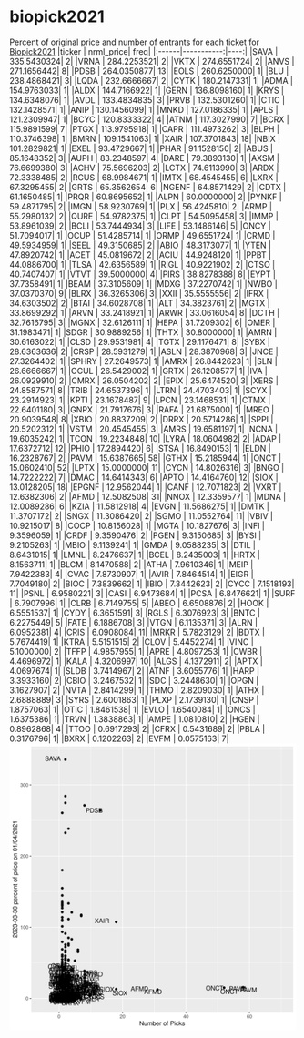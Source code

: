 # biopick2021
Percent of original price and number of entrants for each ticket for [Biopick2021](https://twitter.com/hashtag/Biopick2021)
|ticker |  nrml_price| freq|
|:------|-----------:|----:|
|SAVA   | 335.5430324|    2|
|VRNA   | 284.2253521|    2|
|VKTX   | 274.6551724|    2|
|ANVS   | 271.1656442|    8|
|PDSB   | 264.0350877|   13|
|EOLS   | 260.6250000|    1|
|BLU    | 238.4868421|    3|
|LQDA   | 232.6666667|    2|
|CYTK   | 180.2147331|    1|
|ADMA   | 154.9763033|    1|
|ALDX   | 144.7166922|    1|
|GERN   | 136.8098160|    1|
|KRYS   | 134.6348076|    1|
|AVDL   | 133.4834835|    3|
|PRVB   | 132.5301260|    1|
|CTIC   | 132.1428571|    1|
|ANIP   | 130.1456099|    1|
|MNKD   | 127.0186335|    1|
|APLS   | 121.2309947|    1|
|BCYC   | 120.8333322|    4|
|ATNM   | 117.3027990|    7|
|BCRX   | 115.9891599|    7|
|PTGX   | 113.9795918|    1|
|CAPR   | 111.4973262|    3|
|BLPH   | 110.3746398|    1|
|BMRN   | 109.1541063|    1|
|XAIR   | 107.3701843|   18|
|NBIX   | 101.2829821|    1|
|EXEL   |  93.4729667|    1|
|PHAR   |  91.1528150|    2|
|ABUS   |  85.1648352|    3|
|AUPH   |  83.2348597|    4|
|DARE   |  79.3893130|    1|
|AXSM   |  76.6699380|    3|
|ACHV   |  75.5696203|    2|
|LCTX   |  74.6113990|    3|
|ARDX   |  72.3338485|    2|
|RCUS   |  68.9984671|    1|
|IMTX   |  68.4545455|    6|
|LXRX   |  67.3295455|    2|
|GRTS   |  65.3562654|    6|
|NGENF  |  64.8571429|    2|
|CDTX   |  61.1650485|    1|
|PRQR   |  60.8695652|    1|
|ALPN   |  60.0000000|    2|
|PYNKF  |  59.4871795|    2|
|IMGN   |  58.9230769|    1|
|PLX    |  56.4245810|    2|
|ARMP   |  55.2980132|    2|
|QURE   |  54.9782375|    1|
|CLPT   |  54.5095458|    3|
|IMMP   |  53.8961039|    2|
|BCLI   |  53.7444934|    3|
|LIFE   |  53.1486146|    5|
|ONCY   |  51.7094017|    1|
|OCUP   |  51.4285714|    1|
|ORMP   |  49.6551724|    1|
|CRMD   |  49.5934959|    1|
|SEEL   |  49.3150685|    2|
|ABIO   |  48.3173077|    1|
|YTEN   |  47.8920742|    1|
|ACET   |  45.0819672|    2|
|ACIU   |  44.9248120|    1|
|PPBT   |  44.0886700|    1|
|TLSA   |  42.6356589|    1|
|RIGL   |  40.9221902|    2|
|CTSO   |  40.7407407|    1|
|VTVT   |  39.5000000|    4|
|PIRS   |  38.8278388|    8|
|EYPT   |  37.7358491|    1|
|BEAM   |  37.3105609|    1|
|MDXG   |  37.2270742|    1|
|NWBO   |  37.0370370|    9|
|BLRX   |  36.3265306|    3|
|XXII   |  35.5555556|    2|
|IFRX   |  34.6303502|    2|
|BTAI   |  34.6028708|    1|
|ALT    |  34.3823761|    2|
|MGTX   |  33.8699292|    1|
|ARVN   |  33.2418921|    1|
|ARWR   |  33.0616054|    8|
|DCTH   |  32.7616795|    3|
|MGNX   |  32.6126111|    1|
|HEPA   |  31.7209302|    6|
|OMER   |  31.1983471|    1|
|SDGR   |  30.9889256|    1|
|THTX   |  30.8000000|    1|
|AMRN   |  30.6163022|    1|
|CLSD   |  29.9531981|    4|
|TGTX   |  29.1176471|    8|
|SYBX   |  28.6363636|    2|
|CRSP   |  28.5931279|    1|
|ASLN   |  28.3870968|    3|
|JNCE   |  27.3264402|    1|
|SPHRY  |  27.2649573|    1|
|AMRX   |  26.8442623|    1|
|SLN    |  26.6666667|    1|
|OCUL   |  26.5429002|    1|
|GRTX   |  26.1208577|    1|
|IVA    |  26.0929910|    2|
|CMRX   |  26.0504202|    2|
|EPIX   |  25.6474520|    3|
|XERS   |  24.8587571|    8|
|TRIB   |  24.6537396|    1|
|LTRN   |  24.4703403|    1|
|SCYX   |  23.2914923|    1|
|KPTI   |  23.1678487|    9|
|LPCN   |  23.1468531|    1|
|CTMX   |  22.6401180|    3|
|GNPX   |  21.7917676|    3|
|RAFA   |  21.6875000|    1|
|MREO   |  20.9039548|    8|
|XBIO   |  20.8837209|    2|
|DRRX   |  20.5714286|    1|
|SPPI   |  20.5202312|    1|
|VSTM   |  20.4545455|    3|
|AMRS   |  19.6581197|    1|
|NCNA   |  19.6035242|    1|
|TCON   |  19.2234848|   10|
|LYRA   |  18.0604982|    2|
|ADAP   |  17.6372712|   12|
|PHIO   |  17.2894420|    6|
|STSA   |  16.8490153|    1|
|ELDN   |  16.2328767|    2|
|PAVM   |  15.6387665|   58|
|GTHX   |  15.2185944|    1|
|ONCT   |  15.0602410|   52|
|LPTX   |  15.0000000|   11|
|CYCN   |  14.8026316|    3|
|BNGO   |  14.7222222|    7|
|DMAC   |  14.6414343|    6|
|APTO   |  14.4164760|   12|
|SIOX   |  13.0128205|   18|
|EPGNF  |  12.9562044|    1|
|CANF   |  12.7071823|    2|
|VXRT   |  12.6382306|    2|
|AFMD   |  12.5082508|   31|
|NNOX   |  12.3359577|    1|
|MDNA   |  12.0089286|    6|
|KZIA   |  11.5812918|    4|
|EVGN   |  11.5686275|    1|
|DMTK   |  11.3707172|    2|
|SNGX   |  11.3086420|    2|
|SGMO   |  11.0552764|   11|
|VBIV   |  10.9215017|    8|
|COCP   |  10.8156028|    1|
|MGTA   |  10.1827676|    3|
|INFI   |   9.3596059|    1|
|CRDF   |   9.3590476|    2|
|PGEN   |   9.3150685|    3|
|BYSI   |   9.2105263|    1|
|MBIO   |   9.1139241|    1|
|GMDA   |   9.0588235|    3|
|DTIL   |   8.6431015|    1|
|LMNL   |   8.2476637|    1|
|BCEL   |   8.2435003|    1|
|HRTX   |   8.1563711|    1|
|BLCM   |   8.1470588|    2|
|ATHA   |   7.9610346|    1|
|MEIP   |   7.9422383|    4|
|CVAC   |   7.8730907|    1|
|AVIR   |   7.8464514|    1|
|EIGR   |   7.7049180|    2|
|BIOC   |   7.3839662|    1|
|IBIO   |   7.3442623|    2|
|CYCC   |   7.1518193|   11|
|PSNL   |   6.9580221|    3|
|CASI   |   6.9473684|    1|
|PCSA   |   6.8476621|    1|
|SURF   |   6.7907996|    1|
|CLRB   |   6.7149755|    5|
|ABEO   |   6.6508876|    2|
|HOOK   |   6.5551537|    1|
|CYDY   |   6.3651591|    3|
|RGLS   |   6.3076923|    3|
|BNTC   |   6.2275449|    5|
|FATE   |   6.1886708|    3|
|VTGN   |   6.1135371|    3|
|ALRN   |   6.0952381|    4|
|CRIS   |   6.0908084|   11|
|MRKR   |   5.7823129|    2|
|BDTX   |   5.7674419|    1|
|KTRA   |   5.5151515|    2|
|CLOV   |   5.4452274|    1|
|VINC   |   5.1000000|    2|
|TFFP   |   4.9857955|    1|
|APRE   |   4.8097253|    1|
|CWBR   |   4.4696972|    1|
|KALA   |   4.3206997|   10|
|ALGS   |   4.1372911|    2|
|APTX   |   4.0697674|    1|
|SLDB   |   3.7414967|    2|
|ATNF   |   3.6055776|    1|
|HARP   |   3.3933160|    2|
|CBIO   |   3.2467532|    1|
|SDC    |   3.2448630|    1|
|OPGN   |   3.1627907|    2|
|NVTA   |   2.8414299|    1|
|THMO   |   2.8209030|    1|
|ATHX   |   2.6888889|    3|
|SYRS   |   2.6001863|    1|
|PLXP   |   2.1739130|    1|
|CNSP   |   1.8757063|    1|
|OTIC   |   1.8461538|    1|
|EVLO   |   1.6540084|    1|
|ONCS   |   1.6375386|    1|
|TRVN   |   1.3838863|    1|
|AMPE   |   1.0810810|    2|
|HGEN   |   0.8962868|    4|
|TTOO   |   0.6917293|    2|
|CFRX   |   0.5431689|    2|
|PBLA   |   0.3176796|    1|
|BXRX   |   0.1202263|    2|
|EVFM   |   0.0575163|    7|
![retvspicks](biopicks.png?raw=true)
